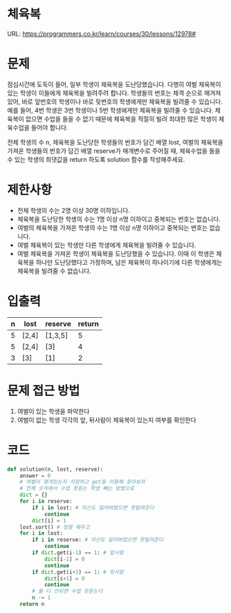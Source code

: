# 체육복

URL: https://programmers.co.kr/learn/courses/30/lessons/12978#

# 문제

점심시간에 도둑이 들어, 일부 학생이 체육복을 도난당했습니다. 다행히 여벌 체육복이 있는 학생이 이들에게 체육복을 빌려주려 합니다. 학생들의 번호는 체격 순으로 매겨져 있어, 바로 앞번호의 학생이나 바로 뒷번호의 학생에게만 체육복을 빌려줄 수 있습니다. 예를 들어, 4번 학생은 3번 학생이나 5번 학생에게만 체육복을 빌려줄 수 있습니다. 체육복이 없으면 수업을 들을 수 없기 때문에 체육복을 적절히 빌려 최대한 많은 학생이 체육수업을 들어야 합니다.

전체 학생의 수 n, 체육복을 도난당한 학생들의 번호가 담긴 배열 lost, 여벌의 체육복을 가져온 학생들의 번호가 담긴 배열 reserve가 매개변수로 주어질 때, 체육수업을 들을 수 있는 학생의 최댓값을 return 하도록 solution 함수를 작성해주세요.

# 제한사항

- 전체 학생의 수는 2명 이상 30명 이하입니다.
- 체육복을 도난당한 학생의 수는 1명 이상 n명 이하이고 중복되는 번호는 없습니다.
- 여벌의 체육복을 가져온 학생의 수는 1명 이상 n명 이하이고 중복되는 번호는 없습니다.
- 여벌 체육복이 있는 학생만 다른 학생에게 체육복을 빌려줄 수 있습니다.
- 여벌 체육복을 가져온 학생이 체육복을 도난당했을 수 있습니다. 이때 이 학생은 체육복을 하나만 도난당했다고 가정하며, 남은 체육복이 하나이기에 다른 학생에게는 체육복을 빌려줄 수 없습니다.

# 입출력

|n|lost|reserve|return|
|---|-----|-----|---|
|5|[2,4]|[1,3,5]|5|
|5|[2,4]|[3]|4|
|3|[3]|[1]|2|

# 문제 접근 방법

1. 여벌이 있는 학생을 파악한다
2. 여벌이 없는 학생 각각의 앞, 뒤사람이 체육복이 있는지 여부를 확인한다

# 코드 
```python
def solution(n, lost, reserve):
    answer = 0
    # 여벌이 몇개있는지 저장하고 get을 이용해 찾아보자
    # 전체 숫자에서 수업 못듣는 학생 빼는 방법으로
    dict = {}
    for i in reserve:
        if i in lost: # 자신도 잃어버렸으면 못빌려준다
            continue
        dict[i] = 1
    lost.sort() # 정렬 해주고
    for i in lost:
        if i in reserve: # 자신도 잃어버렸으면 못빌려준다
            continue
        if dict.get(i-1) == 1: # 앞사람
            dict[i-1] = 0
            continue
        if dict.get(i+1) == 1: # 뒷사람
            dict[i+1] = 0
            continue
        # 둘 다 안되면 수업 못듣는다
        n -= 1
    return n
```

